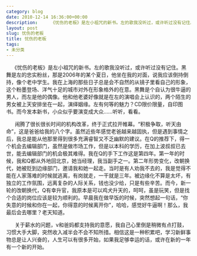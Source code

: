 ```yaml
---
category: blog
date: 2010-12-14 16:36:00+00:00
description:     《忧伤的老板》是左小祖咒的新书。左的歌我没听过，或许听过没有记住。黑舞是
layout: post
slug: 忧伤的老板
title: 忧伤的老板
tags:
- 未分类
---
```


    《忧伤的老板》是左小祖咒的新书。左的歌我没听过，或许听过没有记住。黑舞是左的忠实粉丝，那是2006年的某个夏日，他坐在我的对面，说我应该倒持倒持，像个老中学生。我在上海的那些日子总是会不自然的从镜子里看自己的形象，这个粉墨登场、洋气十足的城市对外在形象格外的在意。黑舞是个自认为很牛逼的男人，而左是他的偶像。他和他老婆好像就是在左的演唱会上认识的，两个陌生的男女被上天安排坐在一起，演绎姻缘。左有何等的魅力？CD限价限量，自印图书。而今发本新书，小众似乎要演变成大众……听听，看看。  
  
      闹腾了很长很长时间的机构改革，终于正式拉开帷幕。“积极争取，听天由命”，这是爸爸给我的八个字。虽然近些年感觉老爸越来越固执，但是遇到事情之后，我总是能从他那里得到很多充满睿智又不乏幽默的建议。在Q的推荐下，得一个机会去编辑部门，虽然是做市场工作，但是以本科的学历，在加上波叔叔已去世，能去编辑部门的机会极其难得。我在Q的手下工作这是第四年。第一年的时候，我和Q都从外地回北京，她当经理，我当副手之一。第二年形势变化，改朝换代，她被贬到边缘部门，邀请我和她一起走。当时是有人劝我不去的，我是觉得不能在人家落难的时候就逃离，有岗就走，一干就是三年。被边缘化不算是太坏，有独立的工作氛围，远离复杂的人际关系，钱也没少给，只是有些辛苦。而今，新一轮的改朝换代，Q有幸升官，我原本是可以鸡犬升天的，呵呵，虽是玩笑，但是找个合适的岗位应该是较为顺利的。早晨我在做早饭的时候，突然想起一句话，“你失意的时候和你在一起，你得意的时候离开你”，哈哈，感觉好牛逼啊！那么，我最后会去哪里？老天知道。  
  
      关于薪水的问题，v和爸妈都支持我的意愿，我自己心里倒是稍微有点打鼓，习惯大手大脚，突然收入减半会不会不知所措。相信这是一种积累吧，学习新鲜事物总是让人兴奋的，人生可以有很多开始，如果我足够幸运的话，或许在新的一年有一个新的开始。
